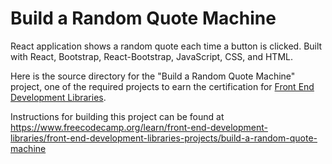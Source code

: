 # Build a Random Quote Machine

React application shows a random quote each time a button is clicked. Built with React, Bootstrap, React-Bootstrap, JavaScript, CSS, and HTML.

Here is the source directory for the "Build a Random Quote Machine" project, one of the required projects to earn the certification for [Front End Development Libraries](https://www.freecodecamp.org/learn/front-end-development-libraries).

Instructions for building this project can be found at https://www.freecodecamp.org/learn/front-end-development-libraries/front-end-development-libraries-projects/build-a-random-quote-machine
